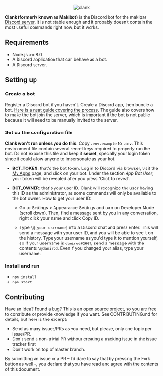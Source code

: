 <p align="center">
<img src="https://i.imgur.com/4Mc9y87.png" alt="clank">
</p>

**Clank (formerly known as Makibot)** is the Discord bot for the [makigas Discord server](https://www.makigas.es/discord). It is not stable enough and it probably doesn't contain the most useful commands right now, but it works.

## Requirements

* Node.js >= 8.0
* A Discord application that can behave as a bot.
* A Discord server.

## Setting up

### Create a bot

Register a Discord bot if you haven't. Create a Discord app, then bundle a bot. [Here is a neat guide covering the process][1]. The guide also covers how to make the bot join the server, which is important if the bot is not public because it will need to be manually invited to the server.

### Set up the configuration file

**Clank won't run unless you do this**. Copy `.env.example` to `.env`. This environment file contain several secret keys required to properly run the bot. Do not expose this file and keep it **secret**, specially your login token since it could allow anyone to impersonate as your bot.

* **BOT\_TOKEN**: that's the bot token. Log in to Discord via browser, visit the [My Apps](https://discordapp.com/developers/applications/me) page, and click on your bot. Under the section _App Bot User_, your token will be revealed after you press 'Click to reveal'.

* **BOT\_OWNER**: that's your user ID. Clank will recognize the user having this ID as the administrator, as some commands will only be available to the bot owner. How to get your user ID:

  - Go to Settings > Appearance Settings and turn on Developer Mode (scroll down). Then, find a message sent by you in any conversation, right click your name and click Copy ID.

  - Type `\@[your username]` into a Discord chat and press Enter. This will send a message with your user ID, and you will be able to see it on the history. Type your username as you'd type it to mention yourself, so if your username is `danirod#2667`, send a message with the contents `\@danirod`. Even if you changed your alias, type your username.

### Install and run

* `npm install`
* `npm start`

## Contributing

Have an idea? Found a bug? This is an open source project, so you are free to contribute or provide knowledge if you want. See CONTRIBUTING.md for details, but here is the excerpt:

* Send as many issues/PRs as you need, but please, only one topic per issue/PR.
* Don't send a non-trivial PR without creating a tracking issue in the issue tracker first.
* Don't work on top of master branch.

By submitting an issue or a PR – I'd dare to say that by pressing the Fork button as well –, you declare that you have read and agree with the contents of this document.

[1]: https://github.com/reactiflux/discord-irc/wiki/Creating-a-discord-bot-&-getting-a-token

